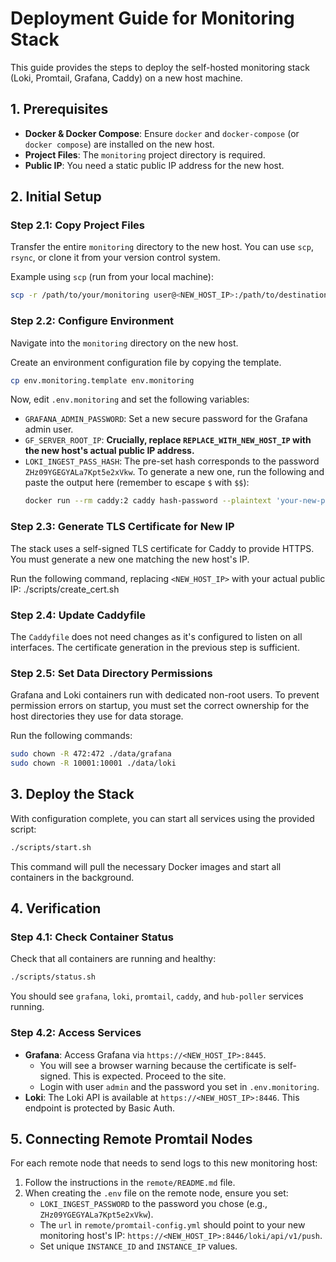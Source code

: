 # Deployment Guide for Monitoring Stack

This guide provides the steps to deploy the self-hosted monitoring stack (Loki, Promtail, Grafana, Caddy) on a new host machine.

## 1. Prerequisites

- **Docker & Docker Compose**: Ensure `docker` and `docker-compose` (or `docker compose`) are installed on the new host.
- **Project Files**: The `monitoring` project directory is required.
- **Public IP**: You need a static public IP address for the new host.

## 2. Initial Setup

### Step 2.1: Copy Project Files
Transfer the entire `monitoring` directory to the new host. You can use `scp`, `rsync`, or clone it from your version control system.

Example using `scp` (run from your local machine):
```bash
scp -r /path/to/your/monitoring user@<NEW_HOST_IP>:/path/to/destination/
```

### Step 2.2: Configure Environment
Navigate into the `monitoring` directory on the new host.

Create an environment configuration file by copying the template.
```bash
cp env.monitoring.template env.monitoring
```
Now, edit `.env.monitoring` and set the following variables:
- `GRAFANA_ADMIN_PASSWORD`: Set a new secure password for the Grafana admin user.
- `GF_SERVER_ROOT_IP`: **Crucially, replace `REPLACE_WITH_NEW_HOST_IP` with the new host's actual public IP address.**
- `LOKI_INGEST_PASS_HASH`: The pre-set hash corresponds to the password `ZHz09YGEGYALa7Kpt5e2xVkw`. To generate a new one, run the following and paste the output here (remember to escape `$` with `$$`):
  ```bash
  docker run --rm caddy:2 caddy hash-password --plaintext 'your-new-password'
  ```

### Step 2.3: Generate TLS Certificate for New IP
The stack uses a self-signed TLS certificate for Caddy to provide HTTPS. You must generate a new one matching the new host's IP.

Run the following command, replacing `<NEW_HOST_IP>` with your actual public IP:
./scripts/create_cert.sh

### Step 2.4: Update Caddyfile
The `Caddyfile` does not need changes as it's configured to listen on all interfaces. The certificate generation in the previous step is sufficient.

### Step 2.5: Set Data Directory Permissions
Grafana and Loki containers run with dedicated non-root users. To prevent permission errors on startup, you must set the correct ownership for the host directories they use for data storage.

Run the following commands:
```bash
sudo chown -R 472:472 ./data/grafana
sudo chown -R 10001:10001 ./data/loki
```

## 3. Deploy the Stack

With configuration complete, you can start all services using the provided script:
```bash
./scripts/start.sh
```
This command will pull the necessary Docker images and start all containers in the background.

## 4. Verification

### Step 4.1: Check Container Status
Check that all containers are running and healthy:
```bash
./scripts/status.sh
```
You should see `grafana`, `loki`, `promtail`, `caddy`, and `hub-poller` services running.

### Step 4.2: Access Services
- **Grafana**: Access Grafana via `https://<NEW_HOST_IP>:8445`.
  - You will see a browser warning because the certificate is self-signed. This is expected. Proceed to the site.
  - Login with user `admin` and the password you set in `.env.monitoring`.
- **Loki**: The Loki API is available at `https://<NEW_HOST_IP>:8446`. This endpoint is protected by Basic Auth.

## 5. Connecting Remote Promtail Nodes

For each remote node that needs to send logs to this new monitoring host:
1.  Follow the instructions in the `remote/README.md` file.
2.  When creating the `.env` file on the remote node, ensure you set:
    - `LOKI_INGEST_PASSWORD` to the password you chose (e.g., `ZHz09YGEGYALa7Kpt5e2xVkw`).
    - The `url` in `remote/promtail-config.yml` should point to your new monitoring host's IP: `https://<NEW_HOST_IP>:8446/loki/api/v1/push`.
    - Set unique `INSTANCE_ID` and `INSTANCE_IP` values.

